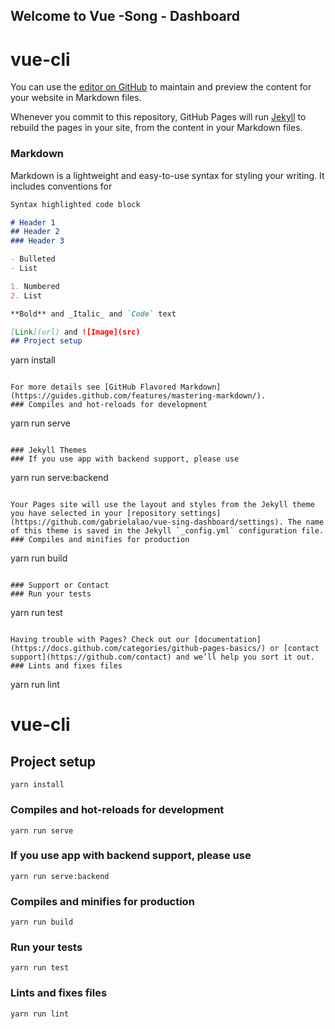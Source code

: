 
## Welcome to Vue -Song - Dashboard
# vue-cli

You can use the [editor on GitHub](https://github.com/gabrielalao/vue-sing-dashboard/edit/gh-pages/index.md) to maintain and preview the content for your website in Markdown files.

Whenever you commit to this repository, GitHub Pages will run [Jekyll](https://jekyllrb.com/) to rebuild the pages in your site, from the content in your Markdown files.

### Markdown

Markdown is a lightweight and easy-to-use syntax for styling your writing. It includes conventions for

```markdown
Syntax highlighted code block

# Header 1
## Header 2
### Header 3

- Bulleted
- List

1. Numbered
2. List

**Bold** and _Italic_ and `Code` text

[Link](url) and ![Image](src)
## Project setup
```
yarn install
```

For more details see [GitHub Flavored Markdown](https://guides.github.com/features/mastering-markdown/).
### Compiles and hot-reloads for development
```
yarn run serve
```

### Jekyll Themes
### If you use app with backend support, please use
```
yarn run serve:backend
```

Your Pages site will use the layout and styles from the Jekyll theme you have selected in your [repository settings](https://github.com/gabrielalao/vue-sing-dashboard/settings). The name of this theme is saved in the Jekyll `_config.yml` configuration file.
### Compiles and minifies for production
```
yarn run build
```

### Support or Contact
### Run your tests
```
yarn run test
```

Having trouble with Pages? Check out our [documentation](https://docs.github.com/categories/github-pages-basics/) or [contact support](https://github.com/contact) and we’ll help you sort it out.
### Lints and fixes files
```
yarn run lint
# vue-cli

## Project setup
```
yarn install
```

### Compiles and hot-reloads for development
```
yarn run serve
```

### If you use app with backend support, please use
```
yarn run serve:backend
```

### Compiles and minifies for production
```
yarn run build
```

### Run your tests
```
yarn run test
```

### Lints and fixes files
```
yarn run lint
```
